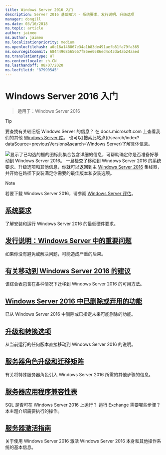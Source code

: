```yaml
---
title: Windows Server 2016 入门
description: Server 2016 基础知识 - 系统要求、发行说明、升级选项
manager: dongill
ms.date: 03/16/2018
ms.topic: article
author: jaimeo
ms.author: jaimeo
ms.localizationpriority: medium
ms.openlocfilehash: a0c16a148867e34a1b83de491aefb81fa79fa365
ms.sourcegitcommit: 68444968565667f86ee0586ed4c43da4ab24aaed
ms.translationtype: HT
ms.contentlocale: zh-CN
ms.lasthandoff: 08/07/2020
ms.locfileid: "87990545"
---
```

# <a name="get-started-with-windows-server-2016"></a>Windows Server 2016 入门

>适用于：Windows Server 2016

> [!TIP]
> 要查找有关较旧版 Windows Server 的信息？ 在 docs.microsoft.com 上查看我们的其他 [Windows Server 库](/previous-versions/windows/)。 也可以[搜索此站点](/search/index?dataSource=previousVersions&search=Windows Server)了解具体信息。

![显示了已勾选的框的图标](../media/landing-icons/getstarted.png)此集合包含详细的信息，可帮助确定你是否准备好移动到 Windows Server 2016。 一旦检查了移动到 Windows Server 2016 的系统要求、升级选项和其他信息，你就可以返回到主 [Windows Server 2016](../index.yml) 集线器，并开始在路径下安装满足你需要的最佳版本和安装选项。

> [!Note]
> 若要下载 Windows Server 2016，请参阅 [Windows Server 评估](https://www.microsoft.com/evalcenter/evaluate-windows-server-2016)。


## <a name="system-requirements"></a>[系统要求](system-requirements.md)
了解安装和运行 Windows Server 2016 的最低硬件要求。

## <a name="release-notes-important-issues-in-windows-server"></a>[发行说明：Windows Server 中的重要问题](Windows-Server-2016-GA-Release-Notes.md)
如果你没有避免或解决问题，可能造成严重的后果。

## <a name="recommendations-for-moving-to-windows-server-2016"></a>[有关移动到 Windows Server 2016 的建议](Recommendations-moving-to-Server2016.md)
该综合表包含在各种情况下迁移到 Windows Server 2016 的可用方法。

## <a name="features-removed-or-deprecated-in--windows-server-2016"></a>[Windows Server 2016 中已删除或弃用的功能](deprecated-features.md)
已从 Windows Server 2016 中删除或已指定未来可能删除的功能。

## <a name="upgrade-and-conversion-options"></a>[升级和转换选项](Supported-Upgrade-Paths.md)
从当前运行的任何版本直接移动到 Windows Server 2016 的说明。

## <a name="server-role-upgrade-and-migration-matrix"></a>[服务器角色升级和迁移矩阵](Server-Role-Upgradeability-Table.md)
有关将特殊服务器角色引入 Windows Server 2016 所需的其他步骤的信息。

## <a name="server-application-compatibility-table"></a>[服务器应用程序兼容性表](Server-Application-Compatibility.md)
SQL 是否可在 Windows Server 2016 上运行？ 运行 Exchange 需要哪些步骤？ 本主题介绍需要执行的操作。

## <a name="server-activation-guide"></a>[服务器激活指南](Server-2016-activation.md)
关于使用 Windows Server 2016 激活 Windows Server 2016 本身和其他操作系统的基本信息。